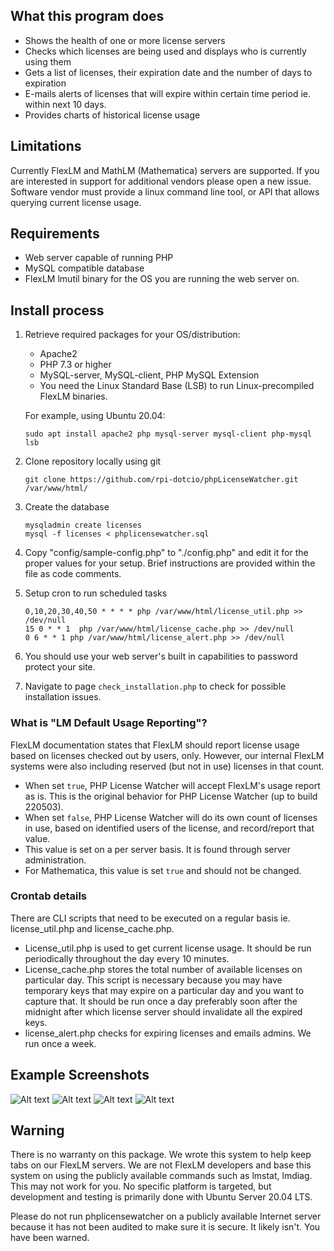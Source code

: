 ## What this program does

* Shows the health of one or more license servers
* Checks which licenses are being used and displays who is currently using them
* Gets a list of licenses, their expiration date and the number of days to expiration
* E-mails alerts of licenses that will expire within certain time period ie. within next 10 days.
* Provides charts of historical license usage

## Limitations

   Currently FlexLM and MathLM (Mathematica) servers are supported.  If you are interested in support for additional vendors please open a new issue.  Software vendor must provide a linux command line tool, or API that allows querying current license usage.

## Requirements

* Web server capable of running PHP
* MySQL compatible database
* FlexLM lmutil binary for the OS you are running the web server on.

## Install process
1. Retrieve required packages for your OS/distribution:
   * Apache2
   * PHP 7.3 or higher
   * MySQL-server, MySQL-client, PHP MySQL Extension
   * You need the Linux Standard Base (LSB) to run Linux-precompiled FlexLM binaries.

   For example, using Ubuntu 20.04:
   ```
   sudo apt install apache2 php mysql-server mysql-client php-mysql lsb
   ```
2. Clone repository locally using git
   ```
   git clone https://github.com/rpi-dotcio/phpLicenseWatcher.git /var/www/html/
   ```
3. Create the database
   ```
   mysqladmin create licenses
   mysql -f licenses < phplicensewatcher.sql
   ```
4. Copy "config/sample-config.php" to "./config.php" and edit it for the proper values for your setup.  Brief instructions are provided within the file as code comments.

5. Setup cron to run scheduled tasks
   ```
   0,10,20,30,40,50 * * * * php /var/www/html/license_util.php >> /dev/null
   15 0 * * 1  php /var/www/html/license_cache.php >> /dev/null
   0 6 * * 1 php /var/www/html/license_alert.php >> /dev/null
   ```
6. You should use your web server's built in capabilities to password protect your site.
7. Navigate to page `check_installation.php` to check for possible installation issues.

### What is "LM Default Usage Reporting"?
FlexLM documentation states that FlexLM should report license usage based on licenses checked out by users, only.
However, our internal FlexLM systems were also including reserved (but not in use) licenses in that count.

* When set `true`, PHP License Watcher will accept FlexLM's usage report as is.  This is the original behavior for PHP License Watcher (up to build 220503).
* When set `false`, PHP License Watcher will do its own count of licenses in use, based on identified users of the license, and record/report that value.
* This value is set on a per server basis.  It is found through server administration.
* For Mathematica, this value is set `true` and should not be changed.

### Crontab details

There are CLI scripts that need to be executed on a regular basis ie. license_util.php and license_cache.php.

* License_util.php is used to get current license usage. It should be run periodically throughout the day every 10 minutes.
* License_cache.php stores the total number of available licenses on particular day. This script is necessary because you may have temporary keys that may expire on a particular day and you want to capture that. It should be run once a day preferably soon after the midnight after which license server should invalidate all the expired keys.
* license_alert.php checks for expiring licenses and emails admins.  We run once a week.


## Example Screenshots
![Alt text](https://github.com/rpi-dotcio/phpLicenseWatcher/raw/assets/screenshot1.png?raw=true "List of license servers")
![Alt text](https://github.com/rpi-dotcio/phpLicenseWatcher/raw/assets/screenshot2.png?raw=true "List of features and licenses in use")
![Alt text](https://github.com/rpi-dotcio/phpLicenseWatcher/raw/assets/screenshot3.png?raw=true "License usage statistics")
![Alt text](https://github.com/rpi-dotcio/phpLicenseWatcher/raw/assets/screenshot4.png?raw=true "License usage statistics")


## Warning

   There is no warranty on this package.  We wrote this system to help keep tabs on our FlexLM servers.  We are not FlexLM developers and base this system on using the publicly available commands such as lmstat, lmdiag.
   This may not work for you.  No specific platform is targeted, but development and testing is primarily done with Ubuntu Server 20.04 LTS.

   Please do not run phplicensewatcher on a publicly available Internet server because it has not been audited to make sure it is secure.  It likely isn't. You have been warned.
